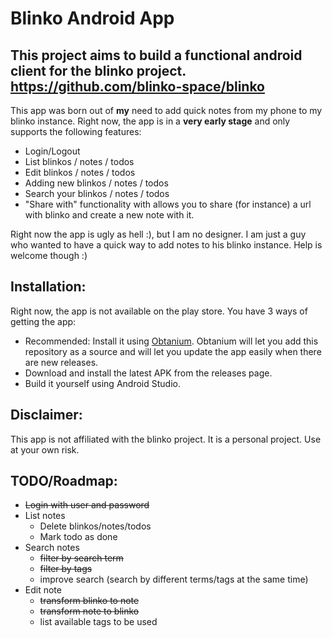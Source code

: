 # Blinko Android App

## This project aims to build a functional android client for the blinko project. https://github.com/blinko-space/blinko

This app was born out of **my** need to add quick notes from my phone to my blinko instance. Right now, the app is in a **very early stage** and only supports the following features:
- Login/Logout
- List blinkos / notes / todos 
- Edit blinkos / notes / todos 
- Adding new blinkos / notes / todos
- Search your blinkos / notes / todos
- "Share with" functionality with allows you to share (for instance) a url with blinko and create a new note with it.

Right now the app is ugly as hell :), but I am no designer. I am just a guy who wanted to have a quick way to add notes to his blinko instance. Help is welcome though :)

## Installation:
Right now, the app is not available on the play store. You have 3 ways of getting the app:
 - Recommended: Install it using [Obtanium](https://github.com/ImranR98/Obtainium). Obtanium will let you add this repository as a source and will let you update the app easily when there are new releases.
 - Download and install the latest APK from the releases page.
 - Build it yourself using Android Studio.

## Disclaimer:
This app is not affiliated with the blinko project. It is a personal project. Use at your own risk.

## TODO/Roadmap:
- ~~Login with user and password~~
- List notes
  - Delete blinkos/notes/todos
  - Mark todo as done
- Search notes
  - ~~filter by search term~~ 
  - ~~filter by tags~~
  - improve search (search by different terms/tags at the same time)
- Edit note
  - ~~transform blinko to note~~
  - ~~transform note to blinko~~
  - list available tags to be used

